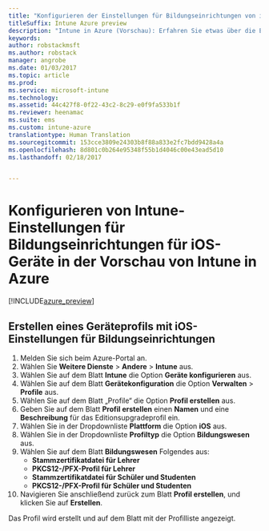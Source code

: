 ```yaml
---
title: "Konfigurieren der Einstellungen für Bildungseinrichtungen von iOS"
titleSuffix: Intune Azure preview
description: "Intune in Azure (Vorschau): Erfahren Sie etwas über die Einstellungen, die Sie zum Konfigurieren der Einstellungen für Bildungseinrichtungen auf iOS-Geräten verwenden können."
keywords: 
author: robstackmsft
ms.author: robstack
manager: angrobe
ms.date: 01/03/2017
ms.topic: article
ms.prod: 
ms.service: microsoft-intune
ms.technology: 
ms.assetid: 44c427f8-0f22-43c2-8c29-e0f9fa533b1f
ms.reviewer: heenamac
ms.suite: ems
ms.custom: intune-azure
translationtype: Human Translation
ms.sourcegitcommit: 153cce3809e24303b8f88a833e2fc7bdd9428a4a
ms.openlocfilehash: 8d801c0b264e95348f55b1d4046c00e43ead5d10
ms.lasthandoff: 02/18/2017


---
```


# <a name="how-to-configure-intune-education-settings-for-ios-devices-in-intune-azure-preview"></a>Konfigurieren von Intune-Einstellungen für Bildungseinrichtungen für iOS-Geräte in der Vorschau von Intune in Azure

[!INCLUDE[azure_preview](../includes/azure_preview.md)]


## <a name="create-a-device-profile-containing-ios-education-settings"></a>Erstellen eines Geräteprofils mit iOS-Einstellungen für Bildungseinrichtungen

1. Melden Sie sich beim Azure-Portal an.
2. Wählen Sie **Weitere Dienste** > **Andere** > **Intune** aus.
3. Wählen Sie auf dem Blatt **Intune** die Option **Geräte konfigurieren** aus.
2. Wählen Sie auf dem Blatt **Gerätekonfiguration** die Option **Verwalten** > **Profile** aus.
3. Wählen Sie auf dem Blatt „Profile“ die Option **Profil erstellen** aus.
4. Geben Sie auf dem Blatt **Profil erstellen** einen **Namen** und eine **Beschreibung** für das Editionsupgradeprofil ein.
5. Wählen Sie in der Dropdownliste **Plattform** die Option **iOS** aus.
6. Wählen Sie in der Dropdownliste **Profiltyp** die Option **Bildungswesen** aus.
7. Wählen Sie auf dem Blatt **Bildungswesen** Folgendes aus:
    - **Stammzertifikatdatei für Lehrer**
    - **PKCS12-/PFX-Profil für Lehrer**
    - **Stammzertifikatdatei für Schüler und Studenten**
    - **PKCS12-/PFX-Profil für Schüler und Studenten**
8. Navigieren Sie anschließend zurück zum Blatt **Profil erstellen**, und klicken Sie auf **Erstellen**.

Das Profil wird erstellt und auf dem Blatt mit der Profilliste angezeigt.

